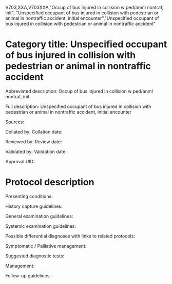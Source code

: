 V703,XXA,V703XXA,"Occup of bus injured in collision w ped/anml nontraf, init", "Unspecified occupant of bus injured in collision with pedestrian or animal in nontraffic accident, initial encounter","Unspecified occupant of bus injured in collision with pedestrian or animal in nontraffic accident"
# Category title: Unspecified occupant of bus injured in collision with pedestrian or animal in nontraffic accident

Abbreviated description: Occup of bus injured in collision w ped/anml nontraf, init

Full description: Unspecified occupant of bus injured in collision with pedestrian or animal in nontraffic accident, initial encounter

Sources:

Collated by:
Collation date:

Reviewed by:
Review date:

Validated by:
Validation date:

Approval UID:

# Protocol description

Presenting conditions:

History capture guidelines:

General examination guidelines:

Systemic examination guidelines:

Possible differential diagnoses with links to related protocols:

Symptomatic / Palliative management:

Suggested diagnostic tests:

Management:

Follow-up guidelines:
